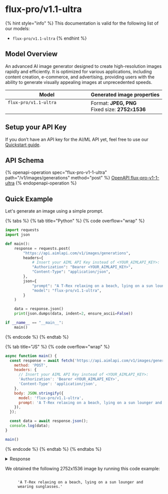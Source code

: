 # flux-pro/v1.1-ultra

{% hint style="info" %}
This documentation is valid for the following list of our models:

* `flux-pro/v1.1-ultra`
{% endhint %}

## Model Overview

An advanced AI image generator designed to create high-resolution images rapidly and efficiently. It is optimized for various applications, including content creation, e-commerce, and advertising, providing users with the ability to generate visually appealing images at unprecedented speeds.

<table><thead><tr><th width="250" valign="top">Model</th><th>Generated image properties</th></tr></thead><tbody><tr><td valign="top"><code>flux-pro/v1.1-ultra</code></td><td>Format: <strong>JPEG, PNG</strong><br>Fixed size: <strong>2752</strong>x<strong>1536</strong></td></tr></tbody></table>

## Setup your API Key

If you don’t have an API key for the AI/ML API yet, feel free to use our [Quickstart guide](https://docs.aimlapi.com/quickstart/setting-up).

## API Schema

{% openapi-operation spec="flux-pro-v1-1-ultra" path="/v1/images/generations" method="post" %}
[OpenAPI flux-pro-v1-1-ultra](https://raw.githubusercontent.com/aimlapi/api-docs/refs/heads/main/docs/api-references/image-models/flux/flux-pro-v1.1-ultra.json)
{% endopenapi-operation %}

## Quick Example

Let's generate an image using a simple prompt.

{% tabs %}
{% tab title="Python" %}
{% code overflow="wrap" %}
```python
import requests
import json

def main():
    response = requests.post(
        "https://api.aimlapi.com/v1/images/generations",
        headers={
            # Insert your AIML API Key instead of <YOUR_AIMLAPI_KEY>:
            "Authorization": "Bearer <YOUR_AIMLAPI_KEY>",
            "Content-Type": "application/json",
        },
        json={
            "prompt": "A T-Rex relaxing on a beach, lying on a sun lounger and wearing sunglasses.",
            "model": "flux-pro/v1.1-ultra",
        }
    )

    data = response.json()
    print(json.dumps(data, indent=2, ensure_ascii=False))

if __name__ == "__main__":
    main()
```
{% endcode %}
{% endtab %}

{% tab title="JS" %}
{% code overflow="wrap" %}
```javascript
async function main() {
  const response = await fetch('https://api.aimlapi.com/v1/images/generations', {
    method: 'POST',
    headers: {
      // Insert your AIML API Key instead of <YOUR_AIMLAPI_KEY>:
      'Authorization': 'Bearer <YOUR_AIMLAPI_KEY>',
      'Content-Type': 'application/json',
    },
    body: JSON.stringify({
      model: 'flux-pro/v1.1-ultra',
      prompt: 'A T-Rex relaxing on a beach, lying on a sun lounger and wearing sunglasses.',
    }),
  });

  const data = await response.json();
  console.log(data);
}

main()
```
{% endcode %}
{% endtab %}
{% endtabs %}

<details>

<summary>Response</summary>

{% code overflow="wrap" %}
```json5
{
  images: [
    {
      url: 'https://cdn.aimlapi.com/squirrel/files/koala/xt87Jiwy69wpF4jGEFKbZ_806ed881d147466d81af027c6779cbc5.jpg',
      width: 2752,
      height: 1536,
      content_type: 'image/jpeg'
    }
  ],
  timings: {},
  seed: 526588311,
  has_nsfw_concepts: [ false ],
  prompt: 'A T-Rex relaxing on a beach, lying on a sun lounger and wearing sunglasses.'
}
```
{% endcode %}

</details>

We obtained the following 2752x1536 image by running this code example:

<figure><img src="../../../.gitbook/assets/Xw0w4dVpJk88_d8CBZQas_c2d37af49746421fa848a95df405288a (1).jpg" alt=""><figcaption><p><code>'A T-Rex relaxing on a beach, lying on a sun lounger and wearing sunglasses.'</code></p></figcaption></figure>
